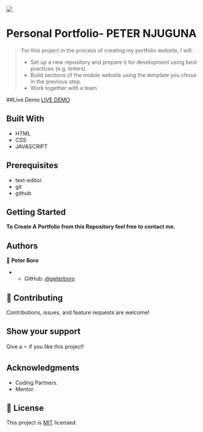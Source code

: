 ![](https://img.shields.io/badge/Microverse-blueviolet)

# Personal Portfolio- PETER NJUGUNA

> For this project in the process of creating my portfolio website, I will:
>
> - Set up a new repository and prepare it for development using best practices (e.g. linters).
> - Build sections of the mobile website using the template you chose in the previous step.
> - Work together with a team

##Live Demo
[LIVE DEMO](https://personal-portfolio-peter.netlify.app/)

## Built With
- HTML
- CSS
- JAVASCRIPT

## Prerequisites 
- text-editor
- git 
- github

## Getting Started

**To Create A Portfolio from this Repository feel free to contact me.**

## Authors

👤 **Peter Boro**

- - GitHub: [@peterboro](https://github.com/peterboro)


## 🤝 Contributing

Contributions, issues, and feature requests are welcome!


## Show your support

Give a ⭐️ if you like this project!

## Acknowledgments
- Coding Partners.
- Mentor.

## 📝 License

This project is [MIT](./LICENSE.file) licensed.
